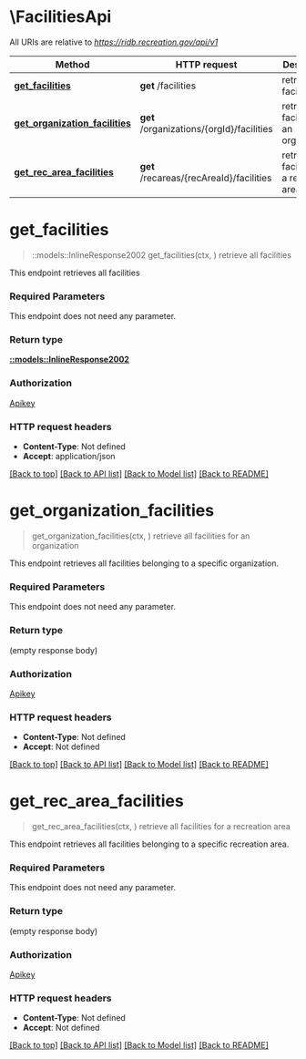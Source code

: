 # \FacilitiesApi

All URIs are relative to *https://ridb.recreation.gov/api/v1*

Method | HTTP request | Description
------------- | ------------- | -------------
[**get_facilities**](FacilitiesApi.md#get_facilities) | **get** /facilities | retrieve all facilities
[**get_organization_facilities**](FacilitiesApi.md#get_organization_facilities) | **get** /organizations/{orgId}/facilities | retrieve all facilities for an organization
[**get_rec_area_facilities**](FacilitiesApi.md#get_rec_area_facilities) | **get** /recareas/{recAreaId}/facilities | retrieve all facilities for a recreation area


# **get_facilities**
> ::models::InlineResponse2002 get_facilities(ctx, )
retrieve all facilities

This endpoint retrieves all facilities

### Required Parameters
This endpoint does not need any parameter.

### Return type

[**::models::InlineResponse2002**](inline_response_200_2.md)

### Authorization

[Apikey](../README.md#Apikey)

### HTTP request headers

 - **Content-Type**: Not defined
 - **Accept**: application/json

[[Back to top]](#) [[Back to API list]](../README.md#documentation-for-api-endpoints) [[Back to Model list]](../README.md#documentation-for-models) [[Back to README]](../README.md)

# **get_organization_facilities**
> get_organization_facilities(ctx, )
retrieve all facilities for an organization

This endpoint retrieves all facilities belonging to a specific organization.

### Required Parameters
This endpoint does not need any parameter.

### Return type

 (empty response body)

### Authorization

[Apikey](../README.md#Apikey)

### HTTP request headers

 - **Content-Type**: Not defined
 - **Accept**: Not defined

[[Back to top]](#) [[Back to API list]](../README.md#documentation-for-api-endpoints) [[Back to Model list]](../README.md#documentation-for-models) [[Back to README]](../README.md)

# **get_rec_area_facilities**
> get_rec_area_facilities(ctx, )
retrieve all facilities for a recreation area

This endpoint retrieves all facilities belonging to a specific recreation area.

### Required Parameters
This endpoint does not need any parameter.

### Return type

 (empty response body)

### Authorization

[Apikey](../README.md#Apikey)

### HTTP request headers

 - **Content-Type**: Not defined
 - **Accept**: Not defined

[[Back to top]](#) [[Back to API list]](../README.md#documentation-for-api-endpoints) [[Back to Model list]](../README.md#documentation-for-models) [[Back to README]](../README.md)

